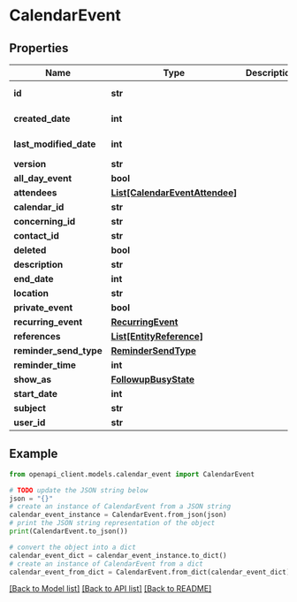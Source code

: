 # CalendarEvent


## Properties

Name | Type | Description | Notes
------------ | ------------- | ------------- | -------------
**id** | **str** |  | [optional] [readonly] 
**created_date** | **int** |  | [optional] [readonly] 
**last_modified_date** | **int** |  | [optional] [readonly] 
**version** | **str** |  | [optional] 
**all_day_event** | **bool** |  | [optional] 
**attendees** | [**List[CalendarEventAttendee]**](CalendarEventAttendee.md) |  | [optional] 
**calendar_id** | **str** |  | [optional] 
**concerning_id** | **str** |  | [optional] 
**contact_id** | **str** |  | [optional] 
**deleted** | **bool** |  | [optional] 
**description** | **str** |  | [optional] 
**end_date** | **int** |  | [optional] 
**location** | **str** |  | [optional] 
**private_event** | **bool** |  | [optional] 
**recurring_event** | [**RecurringEvent**](RecurringEvent.md) |  | [optional] 
**references** | [**List[EntityReference]**](EntityReference.md) |  | [optional] 
**reminder_send_type** | [**ReminderSendType**](ReminderSendType.md) |  | [optional] 
**reminder_time** | **int** |  | [optional] 
**show_as** | [**FollowupBusyState**](FollowupBusyState.md) |  | [optional] 
**start_date** | **int** |  | [optional] 
**subject** | **str** |  | [optional] 
**user_id** | **str** |  | [optional] 

## Example

```python
from openapi_client.models.calendar_event import CalendarEvent

# TODO update the JSON string below
json = "{}"
# create an instance of CalendarEvent from a JSON string
calendar_event_instance = CalendarEvent.from_json(json)
# print the JSON string representation of the object
print(CalendarEvent.to_json())

# convert the object into a dict
calendar_event_dict = calendar_event_instance.to_dict()
# create an instance of CalendarEvent from a dict
calendar_event_from_dict = CalendarEvent.from_dict(calendar_event_dict)
```
[[Back to Model list]](../README.md#documentation-for-models) [[Back to API list]](../README.md#documentation-for-api-endpoints) [[Back to README]](../README.md)


